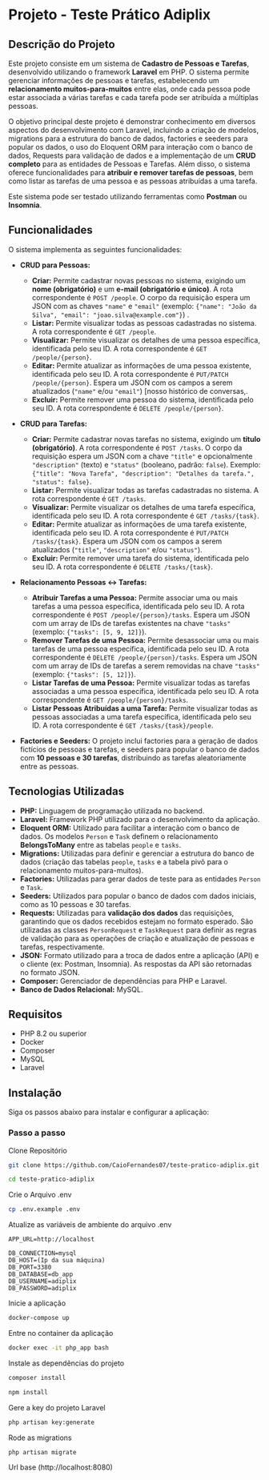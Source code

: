 # Projeto - Teste Prático Adiplix

## Descrição do Projeto

Este projeto consiste em um sistema de **Cadastro de Pessoas e Tarefas**, desenvolvido utilizando o framework **Laravel** em PHP. O sistema permite gerenciar informações de pessoas e tarefas, estabelecendo um **relacionamento muitos-para-muitos** entre elas, onde cada pessoa pode estar associada a várias tarefas e cada tarefa pode ser atribuída a múltiplas pessoas.

O objetivo principal deste projeto é demonstrar conhecimento em diversos aspectos do desenvolvimento com Laravel, incluindo a criação de modelos, migrations para a estrutura do banco de dados, factories e seeders para popular os dados, o uso do Eloquent ORM para interação com o banco de dados, Requests para validação de dados e a implementação de um **CRUD completo** para as entidades de Pessoas e Tarefas. Além disso, o sistema oferece funcionalidades para **atribuir e remover tarefas de pessoas**, bem como listar as tarefas de uma pessoa e as pessoas atribuídas a uma tarefa.

Este sistema pode ser testado utilizando ferramentas como **Postman** ou **Insomnia**.

## Funcionalidades

O sistema implementa as seguintes funcionalidades:

*   **CRUD para Pessoas:**
    *   **Criar:** Permite cadastrar novas pessoas no sistema, exigindo um **nome (obrigatório)** e um **e-mail (obrigatório e único)**. A rota correspondente é `POST /people`. O corpo da requisição espera um JSON com as chaves `"name"` e `"email"` (exemplo: `{"name": "João da Silva", "email": "joao.silva@example.com"}`) .
    *   **Listar:** Permite visualizar todas as pessoas cadastradas no sistema. A rota correspondente é `GET /people`.
    *   **Visualizar:** Permite visualizar os detalhes de uma pessoa específica, identificada pelo seu ID. A rota correspondente é `GET /people/{person}`.
    *   **Editar:** Permite atualizar as informações de uma pessoa existente, identificada pelo seu ID. A rota correspondente é `PUT/PATCH /people/{person}`. Espera um JSON com os campos a serem atualizados (`"name"` e/ou `"email"`) [nosso histórico de conversas,.
    *   **Excluir:** Permite remover uma pessoa do sistema, identificada pelo seu ID. A rota correspondente é `DELETE /people/{person}`.

*   **CRUD para Tarefas:**
    *   **Criar:** Permite cadastrar novas tarefas no sistema, exigindo um **título (obrigatório)**. A rota correspondente é `POST /tasks`. O corpo da requisição espera um JSON com a chave `"title"` e opcionalmente `"description"` (texto) e `"status"` (booleano, padrão: `false`). Exemplo: `{"title": "Nova Tarefa", "description": "Detalhes da tarefa.", "status": false}`.
    *   **Listar:** Permite visualizar todas as tarefas cadastradas no sistema. A rota correspondente é `GET /tasks`.
    *   **Visualizar:** Permite visualizar os detalhes de uma tarefa específica, identificada pelo seu ID. A rota correspondente é `GET /tasks/{task}`.
    *   **Editar:** Permite atualizar as informações de uma tarefa existente, identificada pelo seu ID. A rota correspondente é `PUT/PATCH /tasks/{task}`. Espera um JSON com os campos a serem atualizados (`"title"`, `"description"` e/ou `"status"`).
    *   **Excluir:** Permite remover uma tarefa do sistema, identificada pelo seu ID. A rota correspondente é `DELETE /tasks/{task}`.

*   **Relacionamento Pessoas ↔ Tarefas:**
    *   **Atribuir Tarefas a uma Pessoa:** Permite associar uma ou mais tarefas a uma pessoa específica, identificada pelo seu ID. A rota correspondente é `POST /people/{person}/tasks`. Espera um JSON com um array de IDs de tarefas existentes na chave `"tasks"` (exemplo: `{"tasks": [5, 9, 12]}`).
    *   **Remover Tarefas de uma Pessoa:** Permite desassociar uma ou mais tarefas de uma pessoa específica, identificada pelo seu ID. A rota correspondente é `DELETE /people/{person}/tasks`. Espera um JSON com um array de IDs de tarefas a serem removidas na chave `"tasks"` (exemplo: `{"tasks": [5, 12]}`).
    *   **Listar Tarefas de uma Pessoa:** Permite visualizar todas as tarefas associadas a uma pessoa específica, identificada pelo seu ID. A rota correspondente é `GET /people/{person}/tasks`.
    *   **Listar Pessoas Atribuídas a uma Tarefa:** Permite visualizar todas as pessoas associadas a uma tarefa específica, identificada pelo seu ID. A rota correspondente é `GET /tasks/{task}/people`.

*   **Factories e Seeders:** O projeto inclui factories para a geração de dados fictícios de pessoas e tarefas, e seeders para popular o banco de dados com **10 pessoas e 30 tarefas**, distribuindo as tarefas aleatoriamente entre as pessoas.

## Tecnologias Utilizadas

*   **PHP:** Linguagem de programação utilizada no backend.
*   **Laravel:** Framework PHP utilizado para o desenvolvimento da aplicação.
*   **Eloquent ORM:** Utilizado para facilitar a interação com o banco de dados. Os modelos `Person` e `Task` definem o relacionamento **BelongsToMany** entre as tabelas `people` e `tasks`.
*   **Migrations:** Utilizadas para definir e gerenciar a estrutura do banco de dados (criação das tabelas `people`, `tasks` e a tabela pivô para o relacionamento muitos-para-muitos).
*   **Factories:** Utilizadas para gerar dados de teste para as entidades `Person` e `Task`.
*   **Seeders:** Utilizados para popular o banco de dados com dados iniciais, como as 10 pessoas e 30 tarefas.
*   **Requests:** Utilizadas para **validação dos dados** das requisições, garantindo que os dados recebidos estejam no formato esperado. São utilizadas as classes `PersonRequest` e `TaskRequest` para definir as regras de validação para as operações de criação e atualização de pessoas e tarefas, respectivamente.
*   **JSON:** Formato utilizado para a troca de dados entre a aplicação (API) e o cliente (ex: Postman, Insomnia). As respostas da API são retornadas no formato JSON.
*   **Composer:** Gerenciador de dependências para PHP e Laravel.
*   **Banco de Dados Relacional:** MySQL.

## Requisitos
- PHP 8.2 ou superior
- Docker
- Composer
- MySQL
- Laravel

## Instalação
Siga os passos abaixo para instalar e configurar a aplicação:

### Passo a passo

Clone Repositório

```sh
git clone https://github.com/CaioFernandes07/teste-pratico-adiplix.git
```

```sh
cd teste-pratico-adiplix
```

Crie o Arquivo .env

```sh
cp .env.example .env
```

Atualize as variáveis de ambiente do arquivo .env

```dosini
APP_URL=http://localhost

DB_CONNECTION=mysql
DB_HOST=(Ip da sua máquina)
DB_PORT=3380
DB_DATABASE=db_app
DB_USERNAME=adiplix
DB_PASSWORD=adiplix
```

Inicie a aplicação

```sh
docker-compose up
```
Entre no container da aplicação

```sh
docker exec -it php_app bash
```

Instale as dependências do projeto

```sh
composer install
```
```sh
npm install
```

Gere a key do projeto Laravel

```sh
php artisan key:generate
```

Rode as migrations

```sh
php artisan migrate
```

Url base
(http://localhost:8080)
